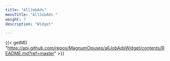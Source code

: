 ```yaml
---
title: "AllJobAds"
menuTitle: "AllJobAds "
weight: 7
description: "Widget"

---
```

{{< getMD "https://api.github.com/repos/MagnumOpuses/allJobAdsWidget/contents/README.md?ref=master" >}}